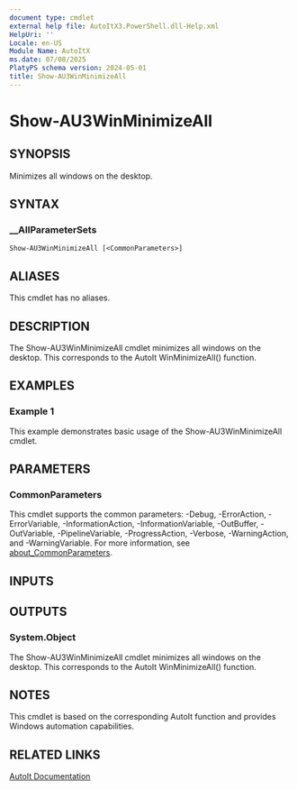 ```yaml
---
document type: cmdlet
external help file: AutoItX3.PowerShell.dll-Help.xml
HelpUri: ''
Locale: en-US
Module Name: AutoItX
ms.date: 07/08/2025
PlatyPS schema version: 2024-05-01
title: Show-AU3WinMinimizeAll
---
```


# Show-AU3WinMinimizeAll

## SYNOPSIS

Minimizes all windows on the desktop.

## SYNTAX

### __AllParameterSets

```
Show-AU3WinMinimizeAll [<CommonParameters>]
```

## ALIASES

This cmdlet has no aliases.

## DESCRIPTION

The Show-AU3WinMinimizeAll cmdlet minimizes all windows on the desktop. This corresponds to the AutoIt WinMinimizeAll() function.

## EXAMPLES

### Example 1

This example demonstrates basic usage of the Show-AU3WinMinimizeAll cmdlet.

## PARAMETERS

### CommonParameters

This cmdlet supports the common parameters: -Debug, -ErrorAction, -ErrorVariable,
-InformationAction, -InformationVariable, -OutBuffer, -OutVariable, -PipelineVariable,
-ProgressAction, -Verbose, -WarningAction, and -WarningVariable. For more information, see
[about_CommonParameters](https://go.microsoft.com/fwlink/?LinkID=113216).

## INPUTS

## OUTPUTS

### System.Object

The Show-AU3WinMinimizeAll cmdlet minimizes all windows on the desktop. This corresponds to the AutoIt WinMinimizeAll() function.

## NOTES

This cmdlet is based on the corresponding AutoIt function and provides Windows automation capabilities.

## RELATED LINKS

[AutoIt Documentation](https://www.autoitscript.com/autoit3/docs/)












